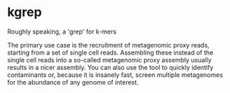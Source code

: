 kgrep
=====

Roughly speaking, a 'grep' for k-mers

The primary use case is the recruitment of metagenomic proxy reads, starting from a set of single cell reads. Assembling these instead of the single cell reads into a so-called metagenomic proxy assembly usually results in a nicer assembly.
You can also use the tool to quickly identify contaminants or, because it is insanely fast, screen multiple metagenomes for the abundance of any genome of interest.
